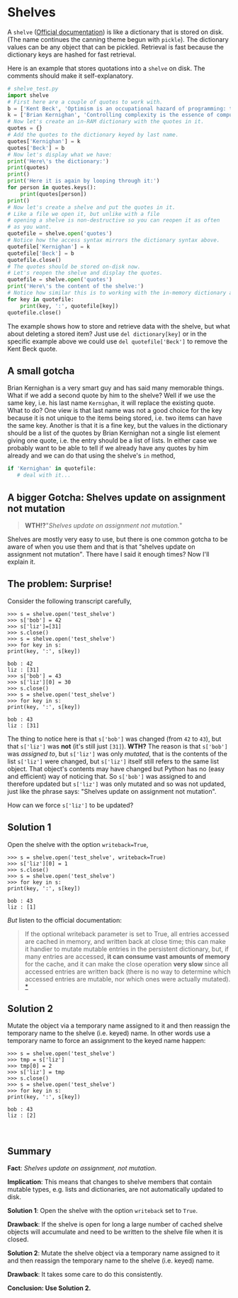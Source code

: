 # Shelves

A `shelve` ([Official documentation](http://docs.python.org/library/shelve.html)) is like a dictionary that is stored on disk. (The name continues the canning theme begun with `pickle`). The dictionary values can be any object that can be pickled. Retrieval is fast because the dictionary keys are hashed for fast retrieval.

Here is an example that stores quotations into a `shelve` on disk. The comments should make it self-explanatory.

```python
# shelve_test.py
import shelve
# First here are a couple of quotes to work with.
b = ['Kent Beck', 'Optimism is an occupational hazard of programming: testing is the treatment.']
k = ['Brian Kernighan', 'Controlling complexity is the essence of computer programming.']
# Now let's create an in-RAM dictionary with the quotes in it.
quotes = {}
# Add the quotes to the dictionary keyed by last name.
quotes['Kernighan'] = k
quotes['Beck'] = b
# Now let's display what we have:
print('Here\'s the dictionary:')
print(quotes)
print()
print('Here it is again by looping through it:')
for person in quotes.keys():
    print(quotes[person])
print()
# Now let's create a shelve and put the quotes in it.
# Like a file we open it, but unlike with a file
# opening a shelve is non-destructive so you can reopen it as often
# as you want.
quotefile = shelve.open('quotes')
# Notice how the access syntax mirrors the dictionary syntax above.
quotefile['Kernighan'] = k
quotefile['Beck'] = b
quotefile.close()
# The quotes should be stored on-disk now.
# Let's reopen the shelve and display the quotes.
quotefile = shelve.open('quotes')
print('Here\'s the content of the shelve:')
# Notice how similar this is to working with the in-memory dictionary above.
for key in quotefile:
    print(key, ':', quotefile[key])
quotefile.close()
```

The example shows how to store and retrieve data with the shelve, but what about deleting a stored item? Just use `del dictionary[key]` or in the specific example above we could use `del quotefile['Beck']` to remove the Kent Beck quote.

## A small gotcha

Brian Kernighan is a very smart guy and has said many memorable things. What if we add a second quote by him to the shelve? Well if we use the same key, i.e. his last name `Kernighan`, it will replace the existing quote. What to do? One view is that last name was not a good choice for the key because it is not unique to the items being stored, i.e. two items can have the same key. Another is that it is a fine key, but the values in the dictionary should be a list of the quotes by Brian Kernighan not a single list element giving one quote, i.e. the entry should be a list of lists. In either case we probably want to be able to tell if we already have any quotes by him already and we can do that using the shelve's `in` method,

```python
if 'Kernighan' in quotefile:
   # deal with it...
```


## A bigger Gotcha: Shelves update on assignment not mutation<br>

> **WTH!?**"_Shelves update on assignment not mutation._"

Shelves are mostly very easy to use, but there is one common gotcha to be aware of when you use them and that is that <q>shelves update on assignment not mutation</q>. There have I said it enough times? Now I'll explain it.

## The problem: Surprise!

Consider the following transcript carefully,

```plaintext
>>> s = shelve.open('test_shelve')
>>> s['bob'] = 42
>>> s['liz']=[31]
>>> s.close()
>>> s = shelve.open('test_shelve')
>>> for key in s:
print(key, ':', s[key])

bob : 42
liz : [31]
>>> s['bob'] = 43
>>> s['liz'][0] = 30
>>> s.close()
>>> s = shelve.open('test_shelve')
>>> for key in s:
print(key, ':', s[key])

bob : 43
liz : [31]
```

The thing to notice here is that `s['bob']` was changed (from `42` to `43`), but that `s['liz']` was **not** (it's still just `[31]`). **WTH?** The reason is that `s['bob']` was _assigned to_, but `s['liz']` was only _mutated_, that is the contents of the list `s['liz']` were changed, but `s['liz']` itself still refers to the same list object. That object's contents may have changed but Python has no (easy and efficient) way of noticing that. So `s['bob']` was assigned to and therefore updated but `s['liz']` was only mutated and so was not updated, just like the phrase says: "Shelves update on assignment not mutation".

How can we force `s['liz']` to be updated?

## Solution 1

Open the shelve with the option `writeback=True`,

```plaintext
>>> s = shelve.open('test_shelve', writeback=True)
>>> s['liz'][0] = 1
>>> s.close()
>>> s = shelve.open('test_shelve')
>>> for key in s:
print(key, ':', s[key])

bob : 43
liz : [1]
```

_But_ listen to the official documentation:

> If the optional writeback parameter is set to True, all entries accessed are cached in memory, and written back at close time; this can make it handier to mutate mutable entries in the persistent dictionary, but, if many entries are accessed, **it can consume vast amounts of memory** for the cache, and it can make the close operation **very slow** since all accessed entries are written back (there is no way to determine which accessed entries are mutable, nor which ones were actually mutated). [*](http://docs.python.org/lib/module-shelve.html)

## Solution 2

Mutate the object via a temporary name assigned to it and then reassign the temporary name to the shelve (i.e. keyed) name. In other words use a temporary name to force an assignment to the keyed name happen:

```plaintext
>>> s = shelve.open('test_shelve')
>>> tmp = s['liz']
>>> tmp[0] = 2
>>> s['liz'] = tmp
>>> s.close()
>>> s = shelve.open('test_shelve')
>>> for key in s:
print(key, ':', s[key])

bob : 43
liz : [2]
```

<br>

## Summary

**Fact**: _Shelves update on assignment, not mutation_.

**Implication**: This means that changes to shelve members that contain
mutable types, e.g. lists and dictionaries, are not automatically
updated to disk.

**Solution 1**: Open the shelve with the option `writeback` set
to `True`.

**Drawback**: If the shelve is open for long a large number of cached
shelve objects will accumulate and need to be written to the shelve file
when it is closed.

**Solution 2**: Mutate the shelve object via a temporary name assigned
to it and then reassign the temporary name to the shelve (i.e. keyed)
name.

**Drawback**: It takes some care to do this consistently.

**Conclusion: Use Solution 2.**
